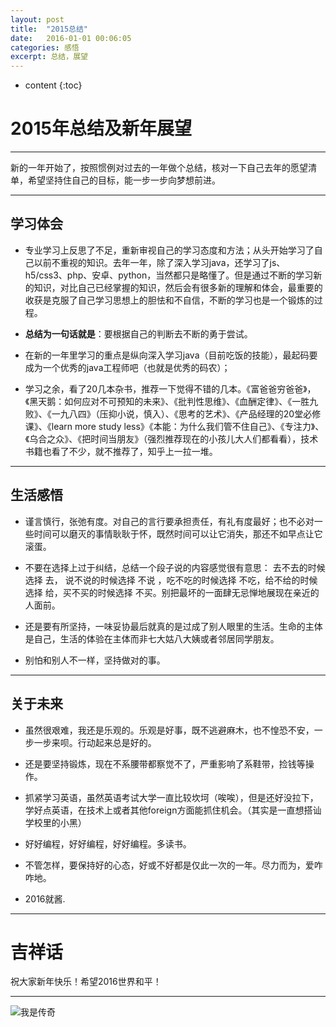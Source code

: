 ```yaml
---
layout: post
title:  "2015总结"
date:   2016-01-01 00:06:05
categories: 感悟
excerpt: 总结，展望
---
```


* content
{:toc}



#  2015年总结及新年展望

---

新的一年开始了，按照惯例对过去的一年做个总结，核对一下自己去年的愿望清单，希望坚持住自己的目标，能一步一步向梦想前进。

---

##  学习体会

  - 专业学习上反思了不足，重新审视自己的学习态度和方法；从头开始学习了自己以前不重视的知识。去年一年，除了深入学习java，还学习了js、h5/css3、php、安卓、python，当然都只是略懂了。但是通过不断的学习新的知识，对比自己已经掌握的知识，然后会有很多新的理解和体会，最重要的收获是克服了自己学习思想上的胆怯和不自信，不断的学习也是一个锻炼的过程。

  - **总结为一句话就是**：要根据自己的判断去不断的勇于尝试。

  - 在新的一年里学习的重点是纵向深入学习java（目前吃饭的技能），最起码要成为一个优秀的java工程师吧（也就是优秀的码农）；

  - 学习之余，看了20几本杂书，推荐一下觉得不错的几本。《富爸爸穷爸爸》，《黑天鹅：如何应对不可预知的未来》、《批判性思维》、《血酬定律》、《一胜九败》、《一九八四》（压抑小说，慎入）、《思考的艺术》、《产品经理的20堂必修课》、《learn more study less》《本能：为什么我们管不住自己》、《专注力》、《乌合之众》、《把时间当朋友》（强烈推荐现在的小孩儿大人们都看看），技术书籍也看了不少，就不推荐了，知乎上一拉一堆。
 
---

##  生活感悟

  - 谨言慎行，张弛有度。对自己的言行要承担责任，有礼有度最好；也不必对一些时间可以磨灭的事情耿耿于怀，既然时间可以让它消失，那还不如早点让它滚蛋。

  - 不要在选择上过于纠结，总结一个段子说的内容感觉很有意思： 去不去的时候选择 去， 说不说的时候选择 不说 ，吃不吃的时候选择 不吃，给不给的时候选择 给，买不买的时候选择 不买。别把最坏的一面肆无忌惮地展现在亲近的人面前。

  - 还是要有所坚持，一味妥协最后就真的是过成了别人眼里的生活。生命的主体是自己，生活的体验在主体而非七大姑八大姨或者邻居同学朋友。

  - 别怕和别人不一样，坚持做对的事。

---

##  关于未来

  - 虽然很艰难，我还是乐观的。乐观是好事，既不逃避麻木，也不惶恐不安，一步一步来呗。行动起来总是好的。

  - 还是要坚持锻炼，现在不系腰带都察觉不了，严重影响了系鞋带，捡钱等操作。

  - 抓紧学习英语，虽然英语考试大学一直比较坎坷（唉唉），但是还好没拉下，学好点英语，在技术上或者其他foreign方面能抓住机会。（其实是一直想搭讪学校里的小黑）

  - 好好编程，好好编程，好好编程。多读书。
  
  - 不管怎样，要保持好的心态，好或不好都是仅此一次的一年。尽力而为，爱咋咋地。
  
  - 2016就酱.
  
---

#  吉祥话

  祝大家新年快乐！希望2016世界和平！
  
---

![我是传奇](http://7xpuj1.com1.z0.glb.clouddn.com/f3f3667a7ba5284784f0b1faabea5fcc_r.jpg)
